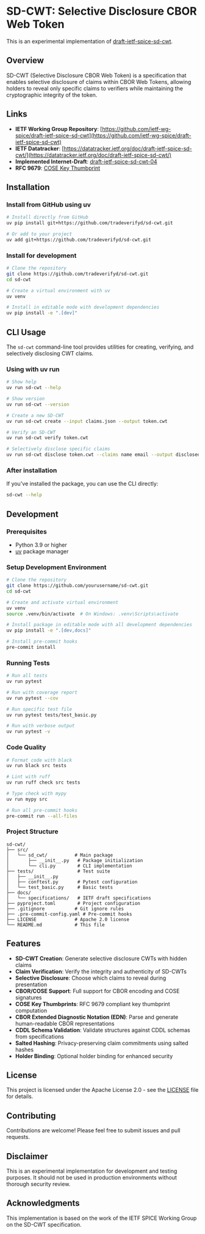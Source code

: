 # SD-CWT: Selective Disclosure CBOR Web Token

This is an experimental implementation of [draft-ietf-spice-sd-cwt](https://github.com/ietf-wg-spice/draft-ietf-spice-sd-cwt).

## Overview

SD-CWT (Selective Disclosure CBOR Web Token) is a specification that enables selective disclosure of claims within CBOR Web Tokens, allowing holders to reveal only specific claims to verifiers while maintaining the cryptographic integrity of the token.

## Links

- **IETF Working Group Repository**: [https://github.com/ietf-wg-spice/draft-ietf-spice-sd-cwt](https://github.com/ietf-wg-spice/draft-ietf-spice-sd-cwt)
- **IETF Datatracker**: [https://datatracker.ietf.org/doc/draft-ietf-spice-sd-cwt/](https://datatracker.ietf.org/doc/draft-ietf-spice-sd-cwt/)
- **Implemented Internet-Draft**: [draft-ietf-spice-sd-cwt-04](https://datatracker.ietf.org/doc/html/draft-ietf-spice-sd-cwt-04)
- **RFC 9679**: [COSE Key Thumbprint](https://www.rfc-editor.org/rfc/rfc9679.html)

## Installation

### Install from GitHub using uv

```bash
# Install directly from GitHub
uv pip install git+https://github.com/tradeverifyd/sd-cwt.git

# Or add to your project
uv add git+https://github.com/tradeverifyd/sd-cwt.git
```

### Install for development

```bash
# Clone the repository
git clone https://github.com/tradeverifyd/sd-cwt.git
cd sd-cwt

# Create a virtual environment with uv
uv venv

# Install in editable mode with development dependencies
uv pip install -e ".[dev]"
```

## CLI Usage

The `sd-cwt` command-line tool provides utilities for creating, verifying, and selectively disclosing CWT claims.

### Using with uv run

```bash
# Show help
uv run sd-cwt --help

# Show version
uv run sd-cwt --version

# Create a new SD-CWT
uv run sd-cwt create --input claims.json --output token.cwt

# Verify an SD-CWT
uv run sd-cwt verify token.cwt

# Selectively disclose specific claims
uv run sd-cwt disclose token.cwt --claims name email --output disclosed.cwt
```

### After installation

If you've installed the package, you can use the CLI directly:

```bash
sd-cwt --help
```

## Development

### Prerequisites

- Python 3.9 or higher
- [uv](https://github.com/astral-sh/uv) package manager

### Setup Development Environment

```bash
# Clone the repository
git clone https://github.com/yourusername/sd-cwt.git
cd sd-cwt

# Create and activate virtual environment
uv venv
source .venv/bin/activate  # On Windows: .venv\Scripts\activate

# Install package in editable mode with all development dependencies
uv pip install -e ".[dev,docs]"

# Install pre-commit hooks
pre-commit install
```

### Running Tests

```bash
# Run all tests
uv run pytest

# Run with coverage report
uv run pytest --cov

# Run specific test file
uv run pytest tests/test_basic.py

# Run with verbose output
uv run pytest -v
```

### Code Quality

```bash
# Format code with black
uv run black src tests

# Lint with ruff
uv run ruff check src tests

# Type check with mypy
uv run mypy src

# Run all pre-commit hooks
pre-commit run --all-files
```

### Project Structure

```
sd-cwt/
├── src/
│   └── sd_cwt/          # Main package
│       ├── __init__.py   # Package initialization
│       └── cli.py        # CLI implementation
├── tests/                # Test suite
│   ├── __init__.py
│   ├── conftest.py       # Pytest configuration
│   └── test_basic.py     # Basic tests
├── docs/
│   └── specifications/   # IETF draft specifications
├── pyproject.toml        # Project configuration
├── .gitignore           # Git ignore rules
├── .pre-commit-config.yaml # Pre-commit hooks
├── LICENSE              # Apache 2.0 license
└── README.md            # This file
```

## Features

- **SD-CWT Creation**: Generate selective disclosure CWTs with hidden claims
- **Claim Verification**: Verify the integrity and authenticity of SD-CWTs
- **Selective Disclosure**: Choose which claims to reveal during presentation
- **CBOR/COSE Support**: Full support for CBOR encoding and COSE signatures
- **COSE Key Thumbprints**: RFC 9679 compliant key thumbprint computation
- **CBOR Extended Diagnostic Notation (EDN)**: Parse and generate human-readable CBOR representations
- **CDDL Schema Validation**: Validate structures against CDDL schemas from specifications
- **Salted Hashing**: Privacy-preserving claim commitments using salted hashes
- **Holder Binding**: Optional holder binding for enhanced security

## License

This project is licensed under the Apache License 2.0 - see the [LICENSE](LICENSE) file for details.

## Contributing

Contributions are welcome! Please feel free to submit issues and pull requests.

## Disclaimer

This is an experimental implementation for development and testing purposes. It should not be used in production environments without thorough security review.

## Acknowledgments

This implementation is based on the work of the IETF SPICE Working Group on the SD-CWT specification.